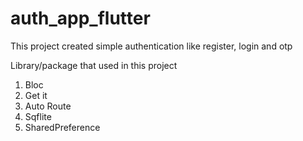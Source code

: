 # auth_app_flutter

This project created simple authentication like register, login and otp

Library/package that used in this project

1. Bloc
2. Get it
3. Auto Route
4. Sqflite
5. SharedPreference
